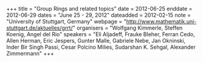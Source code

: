 +++
title = "Group Rings and related topics"
date = 2012-06-25
enddate = 2012-06-29
dates = "June 25 - 29, 2012"
dateadded = 2012-02-15
note = "University of Stuttgart, Germany"
webpage = "http://www.mathematik.uni-stuttgart.de/aktuelles/grrt/"
organisers = "Wolfgang Kimmerle, Steffen Koenig, Angel del Rio"
speakers = "Eli Aljadeff, Frauke Bleher, Ferran Cedo, Allen Herman, Eric Jespers, Gunter
Malle, Gabriele Nebe, Jan Okninski, Inder Bir Singh Passi, Cesar Polcino Milies,
Sudarshan K. Sehgal, Alexander Zimmermann"
+++
